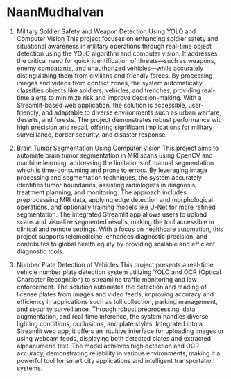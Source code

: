 # NaanMudhalvan
1. Military Soldier Safety and Weapon Detection Using YOLO and Computer Vision
This project focuses on enhancing soldier safety and situational awareness in military operations through real-time object detection using the YOLO algorithm and computer vision. It addresses the critical need for quick identification of threats—such as weapons, enemy combatants, and unauthorized vehicles—while accurately distinguishing them from civilians and friendly forces. By processing images and videos from conflict zones, the system automatically classifies objects like soldiers, vehicles, and trenches, providing real-time alerts to minimize risk and improve decision-making. With a Streamlit-based web application, the solution is accessible, user-friendly, and adaptable to diverse environments such as urban warfare, deserts, and forests. The project demonstrates robust performance with high precision and recall, offering significant implications for military surveillance, border security, and disaster response.

2. Brain Tumor Segmentation Using Computer Vision
This project aims to automate brain tumor segmentation in MRI scans using OpenCV and machine learning, addressing the limitations of manual segmentation which is time-consuming and prone to errors. By leveraging image processing and segmentation techniques, the system accurately identifies tumor boundaries, assisting radiologists in diagnosis, treatment planning, and monitoring. The approach includes preprocessing MRI data, applying edge detection and morphological operations, and optionally training models like U-Net for more refined segmentation. The integrated Streamlit app allows users to upload scans and visualize segmented results, making the tool accessible in clinical and remote settings. With a focus on healthcare automation, this project supports telemedicine, enhances diagnostic precision, and contributes to global health equity by providing scalable and efficient diagnostic tools.

3. Number Plate Detection of Vehicles
This project presents a real-time vehicle number plate detection system utilizing YOLO and OCR (Optical Character Recognition) to streamline traffic monitoring and law enforcement. The solution automates the detection and reading of license plates from images and video feeds, improving accuracy and efficiency in applications such as toll collection, parking management, and security surveillance. Through robust preprocessing, data augmentation, and real-time inference, the system handles diverse lighting conditions, occlusions, and plate styles. Integrated into a Streamlit web app, it offers an intuitive interface for uploading images or using webcam feeds, displaying both detected plates and extracted alphanumeric text. The model achieves high detection and OCR accuracy, demonstrating reliability in various environments, making it a powerful tool for smart city applications and intelligent transportation systems.

